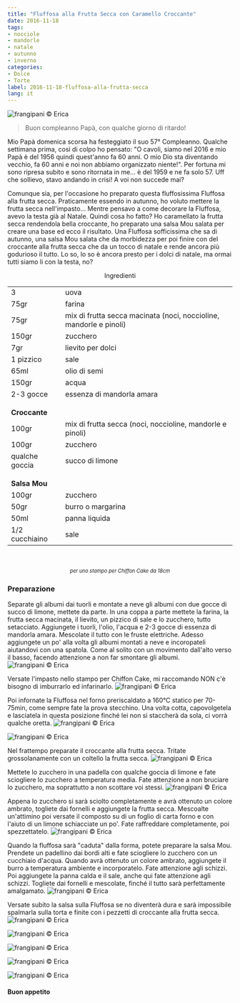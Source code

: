 ```yaml
---
title: "Fluffosa alla Frutta Secca con Caramello Croccante"
date: 2016-11-18
tags:
- nocciole
- mandorle
- natale
- autunno
- inverno
categories:
- Dolce
- Torte
label: 2016-11-18-fluffosa-alla-frutta-secca
lang: it
---
```

![](header.jpg "frangipani © Erica")

> Buon compleanno Papà, con qualche giorno di ritardo!

Mio Papà domenica scorsa ha festeggiato il suo 57° Compleanno. Qualche settimana prima, così di colpo ho pensato: "O cavoli, siamo nel 2016 e mio Papà è del 1956 quindi quest'anno fa 60 anni. O mio Dio sta diventando vecchio, fa 60 anni e noi non abbiamo organizzato niente!". Per fortuna mi sono ripresa subito e sono ritornata in me... è del 1959 e ne fa solo 57. Uff che sollievo, stavo andando in crisi! A voi non succede mai?

Comunque sia, per l'occasione ho preparato questa fluffosissima Fluffosa alla frutta secca. Praticamente essendo in autunno, ho voluto mettere la frutta secca nell'impasto... Mentre pensavo a come decorare la Fluffosa, avevo la testa già al Natale. Quindi cosa ho fatto? Ho caramellato la frutta secca rendendola bella croccante, ho preparato una salsa Mou salata per creare una base ed ecco il risultato. Una Fluffosa sofficissima che sa di autunno, una salsa Mou salata che da morbidezza per poi finire con del croccante alla frutta secca che da un tocco di natale e rende ancora più godurioso il tutto. Lo so, lo so è ancora presto per i dolci di natale, ma ormai tutti siamo li con la testa, no?

<div id="wrapper" style="text-align: center">
  <div id="yourdiv" style="display: inline-block;">
    <div class="ingredients">
      <div class="ingredients-title">Ingredienti</div>
      <table>
        <tbody>
          <tr>
            <td>3</td>
            <td>uova</td>
          </tr>
          <tr>
            <td>75gr</td>
            <td>farina</td>
          </tr>
          <tr>
            <td>75gr</td>
            <td>mix di frutta secca macinata (noci, noccioline, mandorle e pinoli)</td>
          </tr>
          <tr>
            <td>150gr</td>
            <td>zucchero</td>
          </tr>
          <tr>
            <td>7gr</td>
            <td>lievito per dolci</td>
          </tr>
          <tr>
            <td>1 pizzico</td>
            <td>sale</td>
          </tr>
          <tr>
            <td>65ml</td>
            <td>olio di semi</td>
          </tr>
          <tr>
            <td>150gr</td>
            <td>acqua</td>
          </tr>
          <tr>
            <td>2-3 gocce</td>
            <td>essenza di mandorla amara</td>
          </tr>
          <tr style="height: 15px;"></tr>
          <tr>          
            <td colspan="2"><b>Croccante</b></td>
          </tr>      
          <tr>
            <td>100gr</td>
            <td>mix di frutta secca (noci, noccioline, mandorle e pinoli)</td>
          </tr>
          <tr>
            <td>100gr</td>
            <td>zucchero</td>
          </tr>
          <tr>
            <td>qualche goccia</td>
            <td>succo di limone</td>
          </tr>
          <tr style="height: 15px;"></tr>
          <tr>          
            <td colspan="2"><b>Salsa Mou</b></td>
          </tr>      
          <tr>
            <td>100gr</td>
            <td>zucchero</td>
          </tr>
          <tr>
            <td>50gr</td>
            <td>burro o margarina</td>
          </tr>
          <tr>
            <td>50ml</td>
            <td>panna liquida</td>
          </tr>
          <tr>
            <td>1/2 cucchiaino</td>
            <td>sale</td>
          </tr>
        </tbody>
      </table>
      <br></br>
      <i class="pull-right" style="font-size: 80%;">per uno stampo per Chiffon Cake da 18cm</i>
    </div>
  </div>
</div>


<h3>
  <font color="grey">
    <i class="fa-solid fa-gears"></i>
  </font> Preparazione
</h3>

Separate gli albumi dai tuorli e montate a neve gli albumi con due gocce di succo di limone, mettete da parte. In una coppa a parte mettete la farina, la frutta secca macinata, il lievito, un pizzico di sale e lo zucchero, tutto setacciato. Aggiungete i tuorli, l'olio, l'acqua e 2-3 gocce di essenza di mandorla amara. Mescolate il tutto con le fruste elettriche. Adesso aggiungete un po' alla volta gli albumi montati a neve e incoropateli aiutandovi con una spatola. Come al solito con un movimento dall'alto verso il basso, facendo attenzione a non far smontare gli albumi.
![](impasto.jpg "frangipani © Erica")

Versate l'impasto nello stampo per Chiffon Cake, mi raccomando NON c'è bisogno di imburrarlo ed infarinarlo.
![](teglia.jpg "frangipani © Erica")

Poi infornate la Fluffosa nel forno preriscaldato a 160°C statico per 70-75min, come sempre fate la prova stecchino. Una volta cotta, capovolgetela e lasciatela in questa posizione finché lei non si staccherà da sola, ci vorrà qualche oretta.
![](scaravoltata.jpg "frangipani © Erica")

![](fluffosa.jpg "frangipani © Erica")

Nel frattempo preparate il croccante alla frutta secca. Tritate grossolanamente con un coltello la frutta secca.
![](fruttasecca.jpg "frangipani © Erica")

Mettete lo zucchero in una padella con qualche goccia di limone e fate sciogliere lo zucchero a temperatura media. Fate attenzione a non bruciare lo zucchero, ma soprattutto a non scottare voi stessi.
![](caramello.jpg "frangipani © Erica")

Appena lo zucchero si sarà sciolto completamente e avrà ottenuto un colore ambrato, togliete dai fornelli e aggiungete la frutta secca. Mescoalte un'attimino poi versate il composto su di un foglio di carta forno e con l'aiuto di un limone schiacciate un po'. Fate raffreddare completamente, poi spezzettatelo.
![](croccante.jpg "frangipani © Erica")

Quando la fluffosa sarà "caduta" dalla forma, potete preparare la salsa Mou. Prendete un padellino dai bordi alti e fate sciogliere lo zucchero con un cucchiaio d'acqua. Quando avrà ottenuto un colore ambrato, aggiungete il burro a temperatura ambiente e incorporatelo. Fate attenzione agli schizzi. Poi aggiungete la panna calda e il sale, anche qui fate attenzione agli schizzi. Togliete dai fornelli e mescolate, finché il tutto sarà perfettamente amalgamato.
![](salsamou.jpg "frangipani © Erica")

Versate subito la salsa sulla Fluffosa se no diventerà dura e sarà impossibile spalmarla sulla torta e finite con i pezzetti di croccante alla frutta secca.
![](risultato1.jpg "frangipani © Erica")

![](risultato2.jpg "frangipani © Erica")

![](risultato3.jpg "frangipani © Erica")

![](risultato4.jpg "frangipani © Erica")

![](risultato5.jpg "frangipani © Erica")


<h4>Buon appetito
  <font color="red">
    <i class="fa-regular fa-face-smile"></i>
  </font>
</h4>